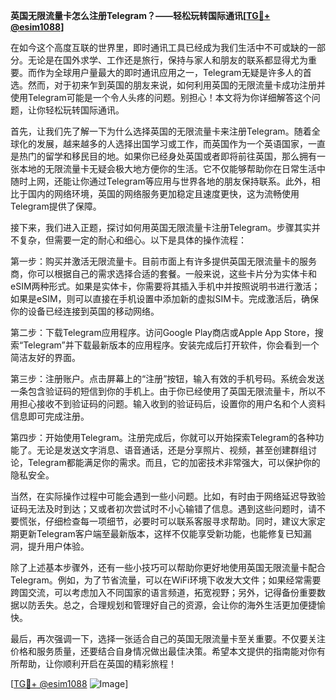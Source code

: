 **英国无限流量卡怎么注册Telegram？——轻松玩转国际通讯[[TG💪+ @esim1088](https://t.me/s/esim1088)]**

在如今这个高度互联的世界里，即时通讯工具已经成为我们生活中不可或缺的一部分。无论是在国外求学、工作还是旅行，保持与家人和朋友的联系都显得尤为重要。而作为全球用户量最大的即时通讯应用之一，Telegram无疑是许多人的首选。然而，对于初来乍到英国的朋友来说，如何利用英国的无限流量卡成功注册并使用Telegram可能是一个令人头疼的问题。别担心！本文将为你详细解答这个问题，让你轻松玩转国际通讯。

首先，让我们先了解一下为什么选择英国的无限流量卡来注册Telegram。随着全球化的发展，越来越多的人选择出国学习或工作，而英国作为一个英语国家，一直是热门的留学和移民目的地。如果你已经身处英国或者即将前往英国，那么拥有一张本地的无限流量卡无疑会极大地方便你的生活。它不仅能够帮助你在日常生活中随时上网，还能让你通过Telegram等应用与世界各地的朋友保持联系。此外，相比于国内的网络环境，英国的网络服务更加稳定且速度更快，这为流畅使用Telegram提供了保障。

接下来，我们进入正题，探讨如何用英国无限流量卡注册Telegram。步骤其实并不复杂，但需要一定的耐心和细心。以下是具体的操作流程：

第一步：购买并激活无限流量卡。目前市面上有许多提供英国无限流量卡的服务商，你可以根据自己的需求选择合适的套餐。一般来说，这些卡片分为实体卡和eSIM两种形式。如果是实体卡，你需要将其插入手机中并按照说明书进行激活；如果是eSIM，则可以直接在手机设置中添加新的虚拟SIM卡。完成激活后，确保你的设备已经连接到英国的移动网络。

第二步：下载Telegram应用程序。访问Google Play商店或Apple App Store，搜索“Telegram”并下载最新版本的应用程序。安装完成后打开软件，你会看到一个简洁友好的界面。

第三步：注册账户。点击屏幕上的“注册”按钮，输入有效的手机号码。系统会发送一条包含验证码的短信到你的手机上。由于你已经使用了英国无限流量卡，所以不用担心接收不到验证码的问题。输入收到的验证码后，设置你的用户名和个人资料信息即可完成注册。

第四步：开始使用Telegram。注册完成后，你就可以开始探索Telegram的各种功能了。无论是发送文字消息、语音通话，还是分享照片、视频，甚至创建群组讨论，Telegram都能满足你的需求。而且，它的加密技术非常强大，可以保护你的隐私安全。

当然，在实际操作过程中可能会遇到一些小问题。比如，有时由于网络延迟导致验证码无法及时到达；又或者初次尝试时不小心输错了信息。遇到这些问题时，请不要慌张，仔细检查每一项细节，必要时可以联系客服寻求帮助。同时，建议大家定期更新Telegram客户端至最新版本，这样不仅能享受新功能，也能修复已知漏洞，提升用户体验。

除了上述基本步骤外，还有一些小技巧可以帮助你更好地使用英国无限流量卡配合Telegram。例如，为了节省流量，可以在WiFi环境下收发大文件；如果经常需要跨国交流，可以考虑加入不同国家的语言频道，拓宽视野；另外，记得备份重要数据以防丢失。总之，合理规划和管理好自己的资源，会让你的海外生活更加便捷愉快。

最后，再次强调一下，选择一张适合自己的英国无限流量卡至关重要。不仅要关注价格和服务质量，还要结合自身情况做出最佳决策。希望本文提供的指南能对你有所帮助，让你顺利开启在英国的精彩旅程！

[[TG💪+ @esim1088](https://t.me/s/esim1088) ![Image](https://i.postimg.cc/4NQfJmqS/Snipaste-2025-05-13-00-14-12.png)]